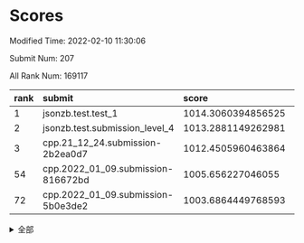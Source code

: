 # Scores

Modified Time: 2022-02-10 11:30:06

Submit Num: 207

All Rank Num: 169117

| rank |               submit               |       score        |       sigma        | pk_num |
| :--- | :--------------------------------- | :----------------- | :----------------- | :----- |
| 1    | jsonzb.test.test_1                 | 1014.3060394856525 | 0.8554455093006743 | 3270   |
| 2    | jsonzb.test.submission_level_4     | 1013.2881149262981 | 0.8014933572110265 | 3269   |
| 3    | cpp.21_12_24.submission-2b2ea0d7   | 1012.4505960463864 | 0.7894814455029833 | 3268   |
| 54   | cpp.2022_01_09.submission-816672bd | 1005.656227046055  | 0.7282217392701205 | 3272   |
| 72   | cpp.2022_01_09.submission-5b0e3de2 | 1003.6864449768593 | 0.7198510196573311 | 3270   |


<details>
<summary>全部</summary>

| rank |                 submit                 |       score        |       sigma        | pk_num |
| :--- | :------------------------------------- | :----------------- | :----------------- | :----- |
| 1    | jsonzb.test.test_1                     | 1014.3060394856525 | 0.8554455093006743 | 3270   |
| 2    | jsonzb.test.submission_level_4         | 1013.2881149262981 | 0.8014933572110265 | 3269   |
| 3    | cpp.21_12_24.submission-2b2ea0d7       | 1012.4505960463864 | 0.7894814455029833 | 3268   |
| 4    | gobigger.level_3.submission_level_3_8  | 1011.9506795933313 | 0.7994960670975022 | 3271   |
| 5    | gobigger.level_3.submission_level_3_42 | 1011.872873568048  | 0.7624746103390345 | 3269   |
| 6    | gobigger.level_3.submission_level_3_34 | 1011.4655074681309 | 0.7710448668245387 | 3268   |
| 7    | gobigger.level_3.submission_level_3_48 | 1011.2942127579954 | 0.7844667838366265 | 3267   |
| 8    | gobigger.level_3.submission_level_3_46 | 1011.1819739647871 | 0.7794046978580655 | 3272   |
| 9    | gobigger.level_3.submission_level_3_36 | 1011.1214547506831 | 0.7855980499831327 | 3273   |
| 10   | gobigger.level_3.submission_level_3_23 | 1010.8158716271327 | 0.7550888424652176 | 3268   |
| 11   | gobigger.level_3.submission_level_3_12 | 1010.5594738247524 | 0.7870332079141338 | 3267   |
| 12   | gobigger.level_3.submission_level_3_17 | 1010.5226534292514 | 0.7442571848290435 | 3270   |
| 13   | gobigger.level_3.submission_level_3_10 | 1010.4929461968223 | 0.7671573996855651 | 3271   |
| 14   | gobigger.level_3.submission_level_3_19 | 1010.4889037661801 | 0.77003225180896   | 3268   |
| 15   | gobigger.level_3.submission_level_3_26 | 1010.3249539410028 | 0.8019265391795989 | 3271   |
| 16   | gobigger.level_3.submission_level_3_25 | 1010.3038578273395 | 0.7525278479405185 | 3270   |
| 17   | gobigger.level_3.submission_level_3_31 | 1010.2785551685556 | 0.7632181422515482 | 3273   |
| 18   | gobigger.level_3.submission_level_3_13 | 1010.2719985867623 | 0.7698378877615858 | 3272   |
| 19   | gobigger.level_3.submission_level_3_9  | 1010.2287822023793 | 0.7687409503643718 | 3266   |
| 20   | gobigger.level_3.submission_level_3_43 | 1010.2113221987861 | 0.7582199671475285 | 3271   |
| 21   | gobigger.level_3.submission_level_3_7  | 1010.1985904152956 | 0.7427251033612813 | 3268   |
| 22   | gobigger.level_3.submission_level_3_0  | 1010.1984016088893 | 0.7573874235862844 | 3269   |
| 23   | gobigger.level_3.submission_level_3_35 | 1010.0886704193676 | 0.7402246699958446 | 3266   |
| 24   | gobigger.level_3.submission_level_3_39 | 1010.0725714211435 | 0.7445457839154486 | 3271   |
| 25   | gobigger.level_3.submission_level_3_41 | 1010.0479636838522 | 0.7592669050669874 | 3270   |
| 26   | gobigger.level_3.submission_level_3_45 | 1010.0245752673194 | 0.7660125389497332 | 3265   |
| 27   | gobigger.level_3.submission_level_3_11 | 1009.9639235304348 | 0.7589092514254709 | 3273   |
| 28   | gobigger.level_3.submission_level_3_28 | 1009.9600591391396 | 0.7443664090535054 | 3262   |
| 29   | gobigger.level_3.submission_level_3_22 | 1009.9381266773213 | 0.742991991873513  | 3266   |
| 30   | gobigger.level_3.submission_level_3_40 | 1009.6752064454666 | 0.7691800932877986 | 3266   |
| 31   | gobigger.level_3.submission_level_3_2  | 1009.6224042247857 | 0.7518900786224032 | 3266   |
| 32   | gobigger.level_3.submission_level_3_38 | 1009.6018214999945 | 0.7541091846011521 | 3267   |
| 33   | gobigger.level_3.submission_level_3_1  | 1009.5972208859282 | 0.7688929442618101 | 3268   |
| 34   | gobigger.level_3.submission_level_3_5  | 1009.5615315809754 | 0.739099911958643  | 3266   |
| 35   | gobigger.level_3.submission_level_3_15 | 1009.5276439212437 | 0.7705821530682591 | 3268   |
| 36   | gobigger.level_3.submission_level_3_27 | 1009.5151456546731 | 0.7232668906872249 | 3267   |
| 37   | gobigger.level_3.submission_level_3_3  | 1009.4755324933    | 0.7433025073345199 | 3268   |
| 38   | gobigger.level_3.submission_level_3_4  | 1009.4721756593138 | 0.7600505086183164 | 3266   |
| 39   | gobigger.level_3.submission_level_3_30 | 1009.4705218491811 | 0.7518989003270287 | 3271   |
| 40   | gobigger.level_3.submission_level_3_6  | 1009.458442875926  | 0.7366368854804246 | 3274   |
| 41   | gobigger.level_3.submission_level_3_49 | 1009.4413835130985 | 0.7389987687019519 | 3271   |
| 42   | gobigger.level_3.submission_level_3_18 | 1009.3661377883001 | 0.7529727409102414 | 3267   |
| 43   | gobigger.level_3.submission_level_3_44 | 1009.2101574029474 | 0.746462313482693  | 3270   |
| 44   | gobigger.level_3.submission_level_3_32 | 1009.1628910760451 | 0.7669735741262489 | 3272   |
| 45   | gobigger.level_3.submission_level_3_37 | 1009.132957068628  | 0.7392762742436387 | 3268   |
| 46   | gobigger.level_3.submission_level_3_47 | 1009.1211574448165 | 0.7644901899514718 | 3262   |
| 47   | gobigger.level_3.submission_level_3_20 | 1009.1184258058809 | 0.7430184357213591 | 3268   |
| 48   | gobigger.level_3.submission_level_3_16 | 1009.0940166733795 | 0.738984427807536  | 3264   |
| 49   | gobigger.level_3.submission_level_3_24 | 1009.0373568276328 | 0.7409304814578819 | 3270   |
| 50   | gobigger.level_3.submission_level_3_29 | 1008.9776442461251 | 0.7403606636891158 | 3268   |
| 51   | gobigger.level_3.submission_level_3_33 | 1008.7355650686027 | 0.7531131132796576 | 3268   |
| 52   | gobigger.level_3.submission_level_3_21 | 1008.7106932577107 | 0.7517631192684924 | 3274   |
| 53   | gobigger.level_3.submission_level_3_14 | 1008.6467625161839 | 0.7328030077780626 | 3268   |
| 54   | cpp.2022_01_09.submission-816672bd     | 1005.656227046055  | 0.7282217392701205 | 3272   |
| 55   | gobigger.level_1.submission_level_1_21 | 1004.9644027105389 | 0.7164246921925221 | 3266   |
| 56   | gobigger.level_1.submission_level_1_10 | 1004.6607220834974 | 0.7348533499839102 | 3272   |
| 57   | gobigger.level_1.submission_level_1_48 | 1004.4345679410693 | 0.7178322352869525 | 3265   |
| 58   | gobigger.level_1.submission_level_1_28 | 1004.3590191140476 | 0.7240224023062943 | 3269   |
| 59   | gobigger.level_1.submission_level_1_31 | 1004.2886598515599 | 0.7332823992848938 | 3267   |
| 60   | gobigger.level_1.submission_level_1_1  | 1004.2382640427803 | 0.7181474973485352 | 3265   |
| 61   | gobigger.level_1.submission_level_1_43 | 1004.2170625768994 | 0.7175389045127752 | 3268   |
| 62   | gobigger.level_1.submission_level_1_49 | 1004.2045627884409 | 0.7117553036398159 | 3267   |
| 63   | gobigger.level_1.submission_level_1_19 | 1004.1480926393181 | 0.719559916063324  | 3262   |
| 64   | gobigger.level_1.submission_level_1_33 | 1004.1035506999299 | 0.7034911582450732 | 3267   |
| 65   | gobigger.level_1.submission_level_1_27 | 1003.9269731096181 | 0.7299763235955667 | 3264   |
| 66   | gobigger.level_1.submission_level_1_6  | 1003.8885833195521 | 0.7243235645926023 | 3269   |
| 67   | gobigger.level_1.submission_level_1_16 | 1003.8848976800418 | 0.7112737587136349 | 3269   |
| 68   | gobigger.level_1.submission_level_1_26 | 1003.8190126971414 | 0.7107886712532395 | 3270   |
| 69   | gobigger.level_1.submission_level_1_5  | 1003.8095266334296 | 0.7252204702658924 | 3262   |
| 70   | gobigger.level_1.submission_level_1_35 | 1003.8048234784579 | 0.7235256784172484 | 3273   |
| 71   | gobigger.level_1.submission_level_1_2  | 1003.7071427060359 | 0.7200122022430074 | 3268   |
| 72   | cpp.2022_01_09.submission-5b0e3de2     | 1003.6864449768593 | 0.7198510196573311 | 3270   |
| 73   | gobigger.level_1.submission_level_1_29 | 1003.6367432110197 | 0.7250679396132909 | 3265   |
| 74   | gobigger.level_1.submission_level_1_41 | 1003.5406240423281 | 0.7161672351928536 | 3273   |
| 75   | gobigger.level_1.submission_level_1_18 | 1003.4706149548892 | 0.7184793039112412 | 3265   |
| 76   | gobigger.level_1.submission_level_1_23 | 1003.4453596279207 | 0.7247684087003332 | 3269   |
| 77   | gobigger.level_1.submission_level_1_20 | 1003.4157431618579 | 0.7128528347632036 | 3265   |
| 78   | gobigger.level_1.submission_level_1_4  | 1003.3900553088773 | 0.7139606282904458 | 3269   |
| 79   | gobigger.level_1.submission_level_1_11 | 1003.3660667911535 | 0.7004670926113691 | 3267   |
| 80   | gobigger.level_1.submission_level_1_32 | 1003.3373158968776 | 0.7332240745190002 | 3267   |
| 81   | gobigger.level_1.submission_level_1_34 | 1003.322320038705  | 0.718538454684613  | 3265   |
| 82   | gobigger.level_1.submission_level_1_22 | 1003.2504988398908 | 0.7171294293462144 | 3267   |
| 83   | gobigger.level_1.submission_level_1_39 | 1003.1523984261412 | 0.7176587609409418 | 3268   |
| 84   | gobigger.level_1.submission_level_1_3  | 1003.0208152875421 | 0.7239871496131675 | 3269   |
| 85   | gobigger.level_1.submission_level_1_14 | 1003.0103007312347 | 0.7193521874045863 | 3274   |
| 86   | gobigger.level_1.submission_level_1_46 | 1002.9547186427503 | 0.7109439974600602 | 3263   |
| 87   | gobigger.level_1.submission_level_1_42 | 1002.9500284181831 | 0.7196230467136828 | 3268   |
| 88   | gobigger.level_1.submission_level_1_13 | 1002.9389637157125 | 0.7034932896967433 | 3265   |
| 89   | gobigger.level_1.submission_level_1_9  | 1002.9268698743225 | 0.7244574024088444 | 3269   |
| 90   | gobigger.level_1.submission_level_1_36 | 1002.9110299418156 | 0.7097385641087792 | 3264   |
| 91   | gobigger.level_1.submission_level_1_7  | 1002.8515539084842 | 0.710017188921911  | 3268   |
| 92   | gobigger.level_1.submission_level_1_44 | 1002.8442868801911 | 0.7166863584064189 | 3269   |
| 93   | gobigger.level_1.submission_level_1_15 | 1002.7620008301222 | 0.7220717764315056 | 3264   |
| 94   | gobigger.level_1.submission_level_1_0  | 1002.6593143656754 | 0.7050862996444075 | 3265   |
| 95   | gobigger.level_1.submission_level_1_17 | 1002.6302296920351 | 0.7210013877311903 | 3271   |
| 96   | gobigger.level_1.submission_level_1_12 | 1002.5608358722908 | 0.7184010904587613 | 3268   |
| 97   | gobigger.level_1.submission_level_1_40 | 1002.5543474988616 | 0.726344485099703  | 3266   |
| 98   | gobigger.level_1.submission_level_1_38 | 1002.5218187555897 | 0.715053671888099  | 3259   |
| 99   | gobigger.level_1.submission_level_1_30 | 1002.4200313887854 | 0.7096110109256891 | 3265   |
| 100  | gobigger.level_1.submission_level_1_8  | 1002.3653077498296 | 0.7187075258831246 | 3267   |
| 101  | gobigger.level_1.submission_level_1_37 | 1002.3290843830978 | 0.7186240510083526 | 3271   |
| 102  | gobigger.level_1.submission_level_1_25 | 1001.9656969844985 | 0.705415001911642  | 3269   |
| 103  | gobigger.level_1.submission_level_1_45 | 1001.6857538659243 | 0.7166837799287519 | 3269   |
| 104  | gobigger.level_1.submission_level_1_47 | 1001.6437502571328 | 0.7132926886361737 | 3270   |
| 105  | gobigger.level_1.submission_level_1_24 | 1001.320691128857  | 0.7176451296229648 | 3265   |
| 106  | gobigger.random.submission_random_7    | 997.0984046919821  | 0.7098607310530582 | 3269   |
| 107  | gobigger.random.submission_random_16   | 996.9071141302271  | 0.7053149332053946 | 3266   |
| 108  | gobigger.random.submission_random_20   | 996.7793128340888  | 0.7209476438427772 | 3263   |
| 109  | gobigger.random.submission_random_0    | 996.774656745244   | 0.7161231367645096 | 3268   |
| 110  | gobigger.random.submission_random_19   | 996.5628670530368  | 0.7218705252165685 | 3265   |
| 111  | gobigger.random.submission_random_27   | 996.5528514010342  | 0.696166359662214  | 3270   |
| 112  | gobigger.random.submission_random_28   | 996.5151923822156  | 0.710134047505529  | 3268   |
| 113  | gobigger.random.submission_random_32   | 996.4916340620019  | 0.7070010456021184 | 3265   |
| 114  | gobigger.random.submission_random_14   | 996.4893938462752  | 0.7225344370417266 | 3267   |
| 115  | gobigger.random.submission_random_26   | 996.4200873098397  | 0.7129528204924164 | 3265   |
| 116  | gobigger.random.submission_random_48   | 996.2739722748503  | 0.7150863015633607 | 3273   |
| 117  | gobigger.random.submission_random_38   | 996.2648835118207  | 0.7030628232665695 | 3269   |
| 118  | gobigger.random.submission_random_12   | 996.2198121541126  | 0.715983828066864  | 3267   |
| 119  | gobigger.random.submission_random_24   | 996.2158952549709  | 0.7062552762685194 | 3268   |
| 120  | gobigger.random.submission_random_33   | 996.17052021325    | 0.7294277893604302 | 3267   |
| 121  | gobigger.random.submission_random_39   | 996.1416581275824  | 0.7040692873600316 | 3264   |
| 122  | gobigger.random.submission_random_31   | 996.1405589644961  | 0.6991070179310417 | 3271   |
| 123  | gobigger.random.submission_random_46   | 996.0969272671582  | 0.7108302559502004 | 3267   |
| 124  | gobigger.random.submission_random_10   | 996.0805984907375  | 0.7178871172196084 | 3268   |
| 125  | gobigger.random.submission_random_23   | 995.9114989663881  | 0.7078459844777871 | 3266   |
| 126  | gobigger.random.submission_random_2    | 995.9113479652318  | 0.7192683448337175 | 3270   |
| 127  | gobigger.random.submission_random_45   | 995.8972123654316  | 0.7070580750432017 | 3269   |
| 128  | gobigger.random.submission_random_22   | 995.8948706710977  | 0.7191210984106076 | 3267   |
| 129  | gobigger.random.submission_random_1    | 995.8699789876099  | 0.7051361964333273 | 3268   |
| 130  | gobigger.random.submission_random_8    | 995.8580764502415  | 0.7084959167759027 | 3267   |
| 131  | gobigger.random.submission_random_40   | 995.7168246687878  | 0.7090346617129346 | 3273   |
| 132  | gobigger.random.submission_random_6    | 995.6438940227187  | 0.7168734217636523 | 3271   |
| 133  | gobigger.random.submission_random_37   | 995.6437908047561  | 0.7078394782453581 | 3269   |
| 134  | gobigger.random.submission_random_47   | 995.6194321806287  | 0.7082953055964623 | 3267   |
| 135  | gobigger.random.submission_random_36   | 995.617324997655   | 0.7076059176623701 | 3268   |
| 136  | gobigger.random.submission_random_17   | 995.6100299819875  | 0.7074350431097455 | 3269   |
| 137  | gobigger.random.submission_random_44   | 995.5264308357904  | 0.7155074193386588 | 3265   |
| 138  | gobigger.random.submission_random_42   | 995.5183327082531  | 0.7077318574890169 | 3271   |
| 139  | gobigger.random.submission_random_34   | 995.5006520190221  | 0.7235265614823334 | 3267   |
| 140  | gobigger.random.submission_random_35   | 995.4911324436151  | 0.7211477932136688 | 3267   |
| 141  | gobigger.random.submission_random_29   | 995.4869707166274  | 0.7144660519540563 | 3269   |
| 142  | gobigger.random.submission_random_4    | 995.4741588737053  | 0.7082867146419854 | 3268   |
| 143  | gobigger.random.submission_random_9    | 995.4716987765881  | 0.7179470859409272 | 3267   |
| 144  | gobigger.random.submission_random_25   | 995.4448324755124  | 0.7056220078746809 | 3265   |
| 145  | gobigger.random.submission_random_11   | 995.3337522797216  | 0.7102206739619445 | 3268   |
| 146  | gobigger.random.submission_random_43   | 995.3167746897096  | 0.7154268305181869 | 3266   |
| 147  | gobigger.random.submission_random_3    | 995.2024576209445  | 0.7106076017096411 | 3268   |
| 148  | gobigger.random.submission_random_41   | 995.1612764464593  | 0.702664818562388  | 3269   |
| 149  | gobigger.random.submission_random_30   | 995.0000961515691  | 0.7199019978061475 | 3268   |
| 150  | gobigger.random.submission_random_21   | 994.7860338841721  | 0.7130494948805696 | 3271   |
| 151  | gobigger.random.submission_random_18   | 994.5815388734104  | 0.70959474325442   | 3269   |
| 152  | gobigger.random.submission_random_49   | 994.4580185412888  | 0.7057322063976731 | 3269   |
| 153  | gobigger.random.submission_random_13   | 994.4390072044343  | 0.707873479929703  | 3268   |
| 154  | gobigger.random.submission_random_5    | 994.4220816634303  | 0.7198929385876305 | 3272   |
| 155  | gobigger.random.submission_random_15   | 994.3440283490153  | 0.7172668268059548 | 3266   |
| 156  | gobigger.level_2.submission_level_2_2  | 993.8881659068275  | 0.7386907090771468 | 3269   |
| 157  | gobigger.level_2.submission_level_2_8  | 993.7091895226831  | 0.7455678874870701 | 3267   |
| 158  | gobigger.level_2.submission_level_2_49 | 993.4831525499997  | 0.7297547727047222 | 3264   |
| 159  | gobigger.level_2.submission_level_2_3  | 993.3717541943677  | 0.7288238431999386 | 3272   |
| 160  | gobigger.level_2.submission_level_2_35 | 993.1962572653978  | 0.7431505013260625 | 3270   |
| 161  | gobigger.level_2.submission_level_2_48 | 993.0450064215892  | 0.7230361331947168 | 3271   |
| 162  | gobigger.level_2.submission_level_2_7  | 992.9235192407075  | 0.7487652118109938 | 3269   |
| 163  | gobigger.level_2.submission_level_2_19 | 992.9033513808643  | 0.7411312713373959 | 3262   |
| 164  | gobigger.level_2.submission_level_2_29 | 992.7659723102114  | 0.7536114095321119 | 3270   |
| 165  | gobigger.level_2.submission_level_2_12 | 992.6826675855027  | 0.7303848992794205 | 3274   |
| 166  | gobigger.level_2.submission_level_2_43 | 992.6688048322161  | 0.7337262317142018 | 3268   |
| 167  | gobigger.level_2.submission_level_2_40 | 992.643974052302   | 0.7279991959295549 | 3266   |
| 168  | gobigger.level_2.submission_level_2_9  | 992.6435847112394  | 0.7311787297790411 | 3268   |
| 169  | gobigger.level_2.submission_level_2_11 | 992.6237313035057  | 0.7349361602784631 | 3267   |
| 170  | gobigger.level_2.submission_level_2_13 | 992.6072407804046  | 0.7412826005163111 | 3269   |
| 171  | gobigger.level_2.submission_level_2_0  | 992.605362915721   | 0.7299195050391953 | 3266   |
| 172  | gobigger.level_2.submission_level_2_20 | 992.5283555997108  | 0.7367568708505958 | 3262   |
| 173  | gobigger.level_2.submission_level_2_21 | 992.4911977273722  | 0.7501183269480269 | 3268   |
| 174  | gobigger.level_2.submission_level_2_10 | 992.4797803657543  | 0.7448158852814638 | 3267   |
| 175  | gobigger.level_2.submission_level_2_46 | 992.4751190004753  | 0.7446019291807993 | 3263   |
| 176  | gobigger.level_2.submission_level_2_27 | 992.4613085035259  | 0.7402206095823765 | 3274   |
| 177  | gobigger.level_2.submission_level_2_45 | 992.4576962301066  | 0.7518876934429302 | 3265   |
| 178  | gobigger.level_2.submission_level_2_17 | 992.3956223752541  | 0.7335774792929147 | 3269   |
| 179  | gobigger.level_2.submission_level_2_44 | 992.3854404551595  | 0.7300384810718631 | 3269   |
| 180  | gobigger.level_2.submission_level_2_6  | 992.3571154980733  | 0.7648774031541427 | 3265   |
| 181  | gobigger.level_2.submission_level_2_39 | 992.2529697295302  | 0.7354584348057707 | 3269   |
| 182  | gobigger.level_2.submission_level_2_22 | 992.2371127446709  | 0.7548548713317508 | 3269   |
| 183  | gobigger.level_2.submission_level_2_18 | 992.2184276550084  | 0.7396393716953212 | 3269   |
| 184  | gobigger.level_2.submission_level_2_37 | 992.1984538644507  | 0.7413051505172308 | 3267   |
| 185  | gobigger.level_2.submission_level_2_24 | 992.1793368657358  | 0.7428994561312907 | 3271   |
| 186  | gobigger.level_2.submission_level_2_30 | 992.1207320001639  | 0.7415238629141888 | 3268   |
| 187  | gobigger.level_2.submission_level_2_33 | 992.1156537712187  | 0.738049667758092  | 3272   |
| 188  | gobigger.level_2.submission_level_2_15 | 991.9989363331721  | 0.7419666424004789 | 3258   |
| 189  | gobigger.level_2.submission_level_2_38 | 991.9782637836022  | 0.7284245186670804 | 3271   |
| 190  | gobigger.level_2.submission_level_2_26 | 991.8100840554225  | 0.7384699552007006 | 3270   |
| 191  | gobigger.level_2.submission_level_2_1  | 991.7716402429572  | 0.7543982107275978 | 3266   |
| 192  | gobigger.level_2.submission_level_2_5  | 991.645078446831   | 0.7687669425209689 | 3269   |
| 193  | gobigger.level_2.submission_level_2_23 | 991.6263391414159  | 0.7744539438034861 | 3264   |
| 194  | gobigger.level_2.submission_level_2_34 | 991.611682669493   | 0.7537266181877111 | 3268   |
| 195  | gobigger.level_2.submission_level_2_47 | 991.5206676890214  | 0.7448951356970653 | 3267   |
| 196  | gobigger.level_2.submission_level_2_16 | 991.4628188510698  | 0.746127799743107  | 3271   |
| 197  | gobigger.level_2.submission_level_2_14 | 991.4297395714487  | 0.7583955228774758 | 3270   |
| 198  | gobigger.level_2.submission_level_2_28 | 991.415395703249   | 0.7510855821400191 | 3270   |
| 199  | gobigger.level_2.submission_level_2_25 | 991.3936084287479  | 0.7521611593685018 | 3268   |
| 200  | gobigger.level_2.submission_level_2_36 | 991.3219451912937  | 0.7327150489262358 | 3265   |
| 201  | gobigger.level_2.submission_level_2_4  | 991.0786268303577  | 0.7608099683565788 | 3267   |
| 202  | gobigger.level_2.submission_level_2_31 | 990.7880812015867  | 0.7456448146978601 | 3274   |
| 203  | gobigger.level_2.submission_level_2_32 | 990.6307206674585  | 0.7615713527777015 | 3271   |
| 204  | gobigger.level_2.submission_level_2_42 | 990.4566115601481  | 0.7759925160719293 | 3268   |
| 205  | gobigger.level_2.submission_level_2_41 | 990.3556046808969  | 0.7605485747812715 | 3266   |
| 206  | gobigger.none.submission_none_0        | 978.8663700424869  | 1.2259367805931827 | 3264   |
| 207  | gobigger.none.submission_none_1        | 978.4441745644341  | 1.2132289575344406 | 3264   |

</details>